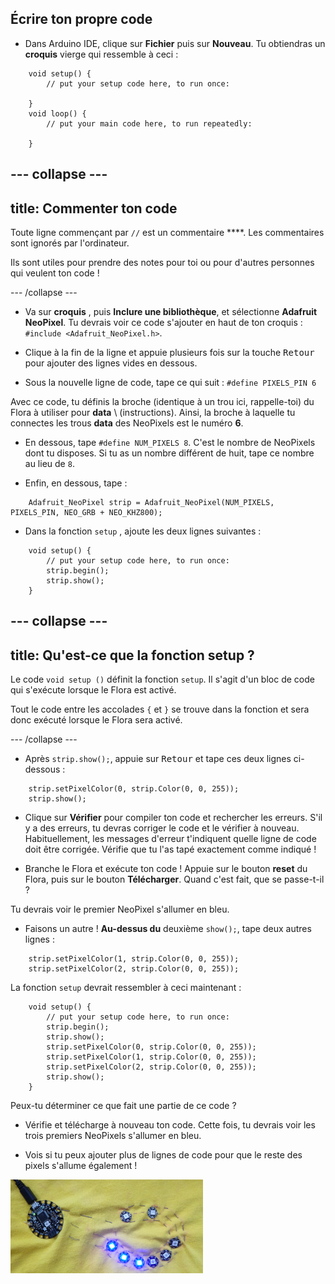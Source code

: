 ## Écrire ton propre code

+ Dans Arduino IDE, clique sur **Fichier** puis sur **Nouveau**. Tu obtiendras un **croquis** vierge qui ressemble à ceci :
```
    void setup() {
        // put your setup code here, to run once:

    }
    void loop() {
        // put your main code here, to run repeatedly:

    }
```

--- collapse ---
---
title: Commenter ton code
---

Toute ligne commençant par `//` est un commentaire ****. Les commentaires sont ignorés par l'ordinateur.

Ils sont utiles pour prendre des notes pour toi ou pour d'autres personnes qui veulent ton code !

--- /collapse ---

+ Va sur **croquis** , puis **Inclure une bibliothèque**, et sélectionne **Adafruit NeoPixel**. Tu devrais voir ce code s'ajouter en haut de ton croquis : `#include <Adafruit_NeoPixel.h>`.

+ Clique à la fin de la ligne et appuie plusieurs fois sur la touche <kbd>Retour</kbd> pour ajouter des lignes vides en dessous.

+ Sous la nouvelle ligne de code, tape ce qui suit : `#define PIXELS_PIN 6`

Avec ce code, tu définis la broche (identique à un trou ici, rappelle-toi) du Flora à utiliser pour **data** \ (instructions\). Ainsi, la broche à laquelle tu connectes les trous **data** des NeoPixels est le numéro **6**.

+ En dessous, tape `#define NUM_PIXELS 8`. C'est le nombre de NeoPixels dont tu disposes. Si tu as un nombre différent de huit, tape ce nombre au lieu de `8`.

+ Enfin, en dessous, tape :

``` 
    Adafruit_NeoPixel strip = Adafruit_NeoPixel(NUM_PIXELS, PIXELS_PIN, NEO_GRB + NEO_KHZ800);
```

+ Dans la fonction `setup` , ajoute les deux lignes suivantes :

``` 
    void setup() {
        // put your setup code here, to run once:
        strip.begin();
        strip.show();
    }
```

--- collapse ---
---
title: Qu'est-ce que la fonction setup ?
---

Le code `void setup ()` définit la fonction `setup`. Il s'agit d'un bloc de code qui s'exécute lorsque le Flora est activé.

Tout le code entre les accolades `{` et `}` se trouve dans la fonction et sera donc exécuté lorsque le Flora sera activé.

--- /collapse ---

+ Après `strip.show();`, appuie sur <kbd>Retour</kbd> et tape ces deux lignes ci-dessous :

``` 
    strip.setPixelColor(0, strip.Color(0, 0, 255));
    strip.show();
```

+ Clique sur **Vérifier** pour compiler ton code et rechercher les erreurs. S'il y a des erreurs, tu devras corriger le code et le vérifier à nouveau. Habituellement, les messages d'erreur t'indiquent quelle ligne de code doit être corrigée. Vérifie que tu l'as tapé exactement comme indiqué !

+ Branche le Flora et exécute ton code ! Appuie sur le bouton **reset** du Flora, puis sur le bouton **Télécharger**. Quand c'est fait, que se passe-t-il ?

Tu devrais voir le premier NeoPixel s'allumer en bleu.

+ Faisons un autre ! **Au-dessus du** deuxième `show();`, tape deux autres lignes :

```
    strip.setPixelColor(1, strip.Color(0, 0, 255));
    strip.setPixelColor(2, strip.Color(0, 0, 255));
```

La fonction `setup` devrait ressembler à ceci maintenant :

``` 
    void setup() {
        // put your setup code here, to run once:
        strip.begin();
        strip.show();
        strip.setPixelColor(0, strip.Color(0, 0, 255));
        strip.setPixelColor(1, strip.Color(0, 0, 255));
        strip.setPixelColor(2, strip.Color(0, 0, 255));
        strip.show();
    }
```

Peux-tu déterminer ce que fait une partie de ce code ?

+ Vérifie et télécharge à nouveau ton code. Cette fois, tu devrais voir les trois premiers NeoPixels s'allumer en bleu.

+ Vois si tu peux ajouter plus de lignes de code pour que le reste des pixels s'allume également !

![](images/threeBlue.png)


